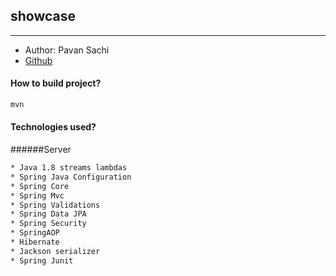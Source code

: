 ## showcase 
---
* Author: Pavan Sachi
* [Github]

#### How to build project?
```sh
mvn
```
#### Technologies used?

######Server
```sh
* Java 1.8 streams lambdas
* Spring Java Configuration
* Spring Core
* Spring Mvc
* Spring Validations
* Spring Data JPA
* Spring Security
* SpringAOP
* Hibernate
* Jackson serializer
* Spring Junit
```
[Github]: <https://github.com/pavansachi/showcase-web>